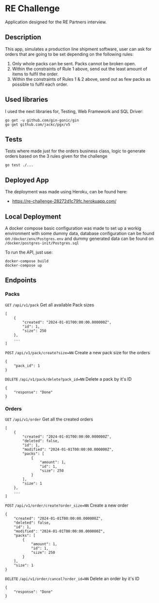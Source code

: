 # RE Challenge

Application designed for the RE Partners interview.


## Description
This app, simulates a production line shipment software, user can ask for orders that are going to be set depending on the following rules:
1. Only whole packs can be sent. Packs cannot be broken open.
2. Within the constraints of Rule 1 above, send out the least amount of items to fulfil the order.
3. Within the constraints of Rules 1 & 2 above, send out as few packs as possible to fulfil each order.

## Used libraries
I used the next libraries for, Testing, Web Framework and SQL Driver:

```
go get -u github.com/gin-gonic/gin
go get github.com/jackc/pgx/v5
```

## Tests
Tests where made just for the orders business class, logic to generate orders based on the 3 rules given for the challenge
```
go test ./...
```

## Deployed App
The deployment was made using Heroku, can be found here:
- https://re-challenge-28272d1c79fc.herokuapp.com/

## Local Deployment
A docker compose basic configuration was made to set up a workig environment with some dummy data, database configuration can be found on ```/docker/env/Postgres.env``` and dummy generated data can be found on ```/docker/postgres-init/Postgres.sql```

To run the API, just use:
```
docker-compose build
docker-compose up
```

## Endpoints
### Packs
```GET``` ```/api/v1/pack```
Get all available Pack sizes

```
[
    {
        "created": "2024-01-01T00:00:00.000000Z",
        "id": 1,
        "size": 250
    },
    ...
]
```

```POST``` ```/api/v1/pack/create?size=NN```
Create a new pack size for the orders

```
{
    "pack_id": 1
}
```

```DELETE``` ```/api/v1/pack/delete?pack_id=NN```
Delete a pack by it's ID

```
{
    "response": "Done"
}
```

### Orders
```GET``` ```/api/v1/order```
Get all the created orders

```
[
    {
        "created": "2024-01-01T00:00:00.000000Z",
        "deleted": false,
        "id": 1,
        "modified": "2024-01-01T00:00:00.000000Z",
        "packs": [
            {
                "amount": 1,
                "id": 1,
                "size": 250
            }
        ],
        "size": 1
    },
    ...
]
```

```POST``` ```/api/v1/order/create?order_size=NN```
Create a new order

```
{
    "created": "2024-01-01T00:00:00.000000Z",
    "deleted": false,
    "id": 1,
    "modified": "2024-01-01T00:00:00.000000Z",
    "packs": [
        {
            "amount": 1,
            "id": 1,
            "size": 250
        }
    ],
    "size": 1
}
```

```DELETE``` ```/api/v1/order/cancel?order_id=NN```
Delete an order by it's ID

```
{
    "response": "Done"
}
```
